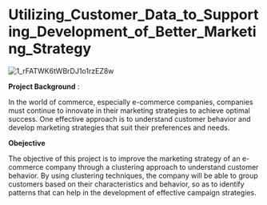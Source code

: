 # Utilizing_Customer_Data_to_Supporting_Development_of_Better_Marketing_Strategy
![1_rFATWK6tWBrDJ1o1rzEZ8w](https://github.com/Makrufkasr/Utilizing_Customer_Data_to_Supporting_Development_of_Better_Marketing_Strategy/assets/109516688/ba23f685-4518-448a-b74c-fc6015e75483)

**Project Background** :

In the world of commerce, especially e-commerce companies, companies must continue to innovate in their marketing strategies to achieve optimal success. One effective approach is to understand customer behavior and develop marketing strategies that suit their preferences and needs.

**Obejective**

The objective of this project is to improve the marketing strategy of an e-commerce company through a clustering approach to understand customer behavior. By using clustering techniques, the company will be able to group customers based on their characteristics and behavior, so as to identify patterns that can help in the development of effective campaign strategies.
